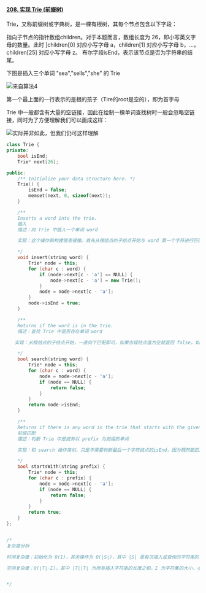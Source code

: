 #### [208. 实现 Trie (前缀树)](https://leetcode-cn.com/problems/implement-trie-prefix-tree/)

Trie，又称前缀树或字典树，是一棵有根树，其每个节点包含以下字段：

指向子节点的指针数组children。对于本题而言，数组长度为 26，即小写英文字母的数量。此时 ]children[0] 对应小写字母 a，children[1] 对应小写字母 b，…，children[25] 对应小写字母 z。
布尔字段isEnd，表示该节点是否为字符串的结尾。

下图是插入三个单词 "sea","sells","she" 的 Trie

 ![来自算法4](https://pic.leetcode-cn.com/e3c98484881bd654daa8419bcb0791a2b6f8288b58ef50df70ddaeefc4084f48-file_1575215107950)

第一个最上面的一行表示的是根的孩子（Tire的root是空的），即为首字母



Trie 中一般都含有大量的空链接，因此在绘制一棵单词查找树时一般会忽略空链接，同时为了方便理解我们可以画成这样：

![实际并非如此，但我们仍可这样理解](https://pic.leetcode-cn.com/3a0be6938b0a5945695fcddd29c74aacc7ac30f040f5078feefab65339176058-file_1575215106942)





```c++
class Trie {
private:
    bool isEnd;
    Trie* next[26];

public:
    /** Initialize your data structure here. */
    Trie() {
        isEnd = false;
        memset(next, 0, sizeof(next));
    }

    /**
    Inserts a word into the trie.
    插入
    描述：向 Trie 中插入一个单词 word

    实现：这个操作和构建链表很像。首先从根结点的子结点开始与 word 第一个字符进行匹配，一直匹配到前缀链上没有对应的字符，这时开始     不断开辟新的结点，直到插入完 word 的最后一个字符，同时还要将最后一个结点isEnd = true;，表示它是一个单词的末尾

    */
    void insert(string word) {
        Trie* node = this;
        for (char c : word) {
            if (node->next[c - 'a'] == NULL) {
                node->next[c - 'a'] = new Trie();
            }
            node = node->next[c - 'a'];
        }
        node->isEnd = true;
    }

    /**
    Returns if the word is in the trie.
    描述：查找 Trie 中是否存在单词 word

   实现：从根结点的子结点开始，一直向下匹配即可，如果出现结点值为空就返回 false，如果匹配到了最后一个字符，那我们只需判断 node-    >isEnd即可

    */
    bool search(string word) {
        Trie* node = this;
        for (char c : word) {
            node = node->next[c - 'a'];
            if (node == NULL) {
                return false;
            }
        }
        return node->isEnd;
    }

    /**
    Returns if there is any word in the trie that starts with the given prefix. 
    前缀匹配
    描述：判断 Trie 中是或有以 prefix 为前缀的单词

    实现：和 search 操作类似，只是不需要判断最后一个字符结点的isEnd，因为既然能匹配到最后一个字符，那后面一定有单词是以它为前缀     的。

    */
    bool startsWith(string prefix) {
        Trie* node = this;
        for (char c : prefix) {
            node = node->next[c - 'a'];
            if (node == NULL) {
                return false;
            }
        }
        return true;
    }
};


/*
复杂度分析

时间复杂度：初始化为 O(1)，其余操作为 O(∣S∣)，其中 |S| 是每次插入或查询的字符串的长度。

空间复杂度：O(∣T∣⋅Σ)，其中 |T|∣T∣ 为所有插入字符串的长度之和，Σ 为字符集的大小，本题 \Σ=26。


*/
```

